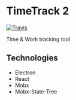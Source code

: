 # TimeTrack 2 
[![Travis](https://img.shields.io/travis/sgaloux/timetrack2.svg?style=flat-square)](https://travis-ci.org/sgaloux/timetrack2.svg?branch=develop)


Time & Work tracking tool

## Technologies

* Electron
* React
* Mobx
* Mobx-State-Tree
